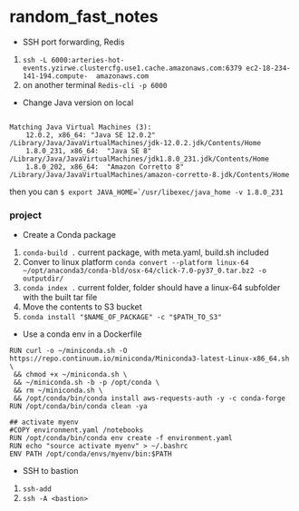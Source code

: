 # random_fast_notes


- SSH port forwarding, Redis

1. `ssh -L 6000:arteries-hot-events.yzirwe.clustercfg.use1.cache.amazonaws.com:6379 ec2-18-234-141-194.compute-  amazonaws.com`
2. on another terminal `Redis-cli -p 6000`

- Change Java version on local
```$ /usr/libexec/java_home -V

Matching Java Virtual Machines (3):
    12.0.2, x86_64:	"Java SE 12.0.2"	/Library/Java/JavaVirtualMachines/jdk-12.0.2.jdk/Contents/Home
    1.8.0_231, x86_64:	"Java SE 8"	/Library/Java/JavaVirtualMachines/jdk1.8.0_231.jdk/Contents/Home
    1.8.0_202, x86_64:	"Amazon Corretto 8"	/Library/Java/JavaVirtualMachines/amazon-corretto-8.jdk/Contents/Home
```

then you can ```$ export JAVA_HOME=`/usr/libexec/java_home -v 1.8.0_231```


### project

- Create a Conda package
1. `conda-build .` current package, with meta.yaml, build.sh included
2. Conver to linux platform 
`conda convert --platform linux-64 ~/opt/anaconda3/conda-bld/osx-64/click-7.0-py37_0.tar.bz2 -o outputdir/`
3. `conda index .` current folder, folder should have a linux-64 subfolder with the built tar file
4. Move the contents to S3 bucket
5. `conda install "$NAME_OF_PACKAGE" -c "$PATH_TO_S3"`

- Use a conda env in a Dockerfile 

```
RUN curl -o ~/miniconda.sh -O  https://repo.continuum.io/miniconda/Miniconda3-latest-Linux-x86_64.sh  \
 && chmod +x ~/miniconda.sh \
 && ~/miniconda.sh -b -p /opt/conda \
 && rm ~/miniconda.sh \
 && /opt/conda/bin/conda install aws-requests-auth -y -c conda-forge
RUN /opt/conda/bin/conda clean -ya

## activate myenv
#COPY environment.yaml /notebooks
RUN /opt/conda/bin/conda env create -f environment.yaml
RUN echo "source activate myenv" > ~/.bashrc
ENV PATH /opt/conda/envs/myenv/bin:$PATH
```

- SSH to bastion
1. `ssh-add`
2.  `ssh -A <bastion>`
